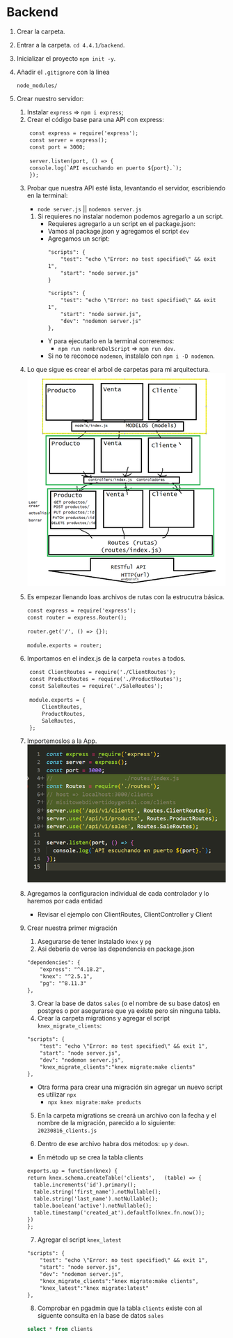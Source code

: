 #  Backend

1. Crear la carpeta.

2. Entrar a la carpeta. ``cd 4.4.1/backend``.

3. Inicializar el proyecto `npm init -y`.

4. Añadir el ``.gitignore`` con la linea 
    ```
    node_modules/
    ```
5. Crear nuestro servidor:
    1. Instalar `express`  => `npm i express`;
    2. Crear el código base para una API con express:
    ```
        const express = require('express');
        const server = express();
        const port = 3000;

        server.listen(port, () => {
        console.log(`API escuchando en puerto ${port}.`);
        });
    ```
    
    3. Probar que nuestra API esté lista, levantando el servidor, escribiendo en la terminal:
        - `node server.js` || `nodemon server.js`
        1. Si requieres no instalar nodemon podemos agregarlo a un script.
            - Requieres agregarlo a un script en el package.json:
            - Vamos al package.json y agregamos el script `dev`
            - Agregamos un script:
                ```
                "scripts": {
                    "test": "echo \"Error: no test specified\" && exit 1",
                    "start": "node server.js"
                }
                ```
                ```
                "scripts": {
                    "test": "echo \"Error: no test specified\" && exit 1",
                    "start": "node server.js",
                    "dev": "nodemon server.js"
                },
                ```
            - Y para ejecutarlo en la terminal correremos:
                - `npm run nombreDelScript` => `npm run dev`.
            - Si no te reconoce `nodemon`, instalalo con `npm i -D nodemon`.
    4. Lo que sigue es crear el arbol de carpetas para mi arquitectura.
    ![Alt text](image.png)

    5. Es empezar llenando loas archivos de rutas con la estrucutra básica.

        ```
        const express = require('express');
        const router = express.Router();

        router.get('/', () => {});

        module.exports = router;
        ```
    6. Importamos en el index.js de la carpeta `routes` a todos.

    ```
        const ClientRoutes = require('./ClientRoutes');
        const ProductRoutes = require('./ProductRoutes');
        const SaleRoutes = require('./SaleRoutes');

        module.exports = {
            ClientRoutes,
            ProductRoutes,
            SaleRoutes,
        };
    ```

    7. Importemoslos a la App.
    ![Alt text](image-1.png)

    8. Agregamos la configuracion individual de cada controlador y lo haremos por cada entidad
        * Revisar el ejemplo con ClientRoutes, ClientController y Client

    9. Crear nuestra primer migración

        1. Asegurarse de tener instalado `knex` y `pg`
        2. Asi deberia de verse las dependencia en package.json

        ```
        "dependencies": {
            "express": "^4.18.2",
            "knex": "^2.5.1",
            "pg": "^8.11.3"
        },
        ```

        3. Crear la base de datos `sales` (o el nombre de su base datos) en postgres o por asegurarse que ya existe pero sin ninguna tabla.
        4. Crear la carpeta migrations y agregar el script `knex_migrate_clients`:
        ```
        "scripts": {
            "test": "echo \"Error: no test specified\" && exit 1",
            "start": "node server.js",
            "dev": "nodemon server.js",
            "knex_migrate_clients":"knex migrate:make clients"
        },
        ```
        * Otra forma para crear una migración sin agregar un nuevo script es utilizar `npx`
            - `npx knex migrate:make products`

        5. En la carpeta migrations se creará un archivo con la fecha y el nombre de la migración, parecido a lo siguiente: `20230816_clients.js`

        6. Dentro de ese archivo habra dos métodos: `up` y `down`.
        - En método up se crea la tabla clients
        
        ```
        exports.up = function(knex) {
        return knex.schema.createTable('clients',   (table) => {
          table.increments('id').primary();
          table.string('first_name').notNullable();
          table.string('last_name').notNullable();
          table.boolean('active').notNullable();
          table.timestamp('created_at').defaultTo(knex.fn.now());
        })
        };
        ```

        7. Agregar el script `knex_latest`

        ```
        "scripts": {
            "test": "echo \"Error: no test specified\" && exit 1",
            "start": "node server.js",
            "dev": "nodemon server.js",
            "knex_migrate_clients":"knex migrate:make clients",
            "knex_latest":"knex migrate:latest"
        },
        ```

        8. Comprobar en pgadmin que la tabla `clients` existe con al siguente consulta en la base de datos `sales`

        ```sql
        select * from clients
        ```




        
